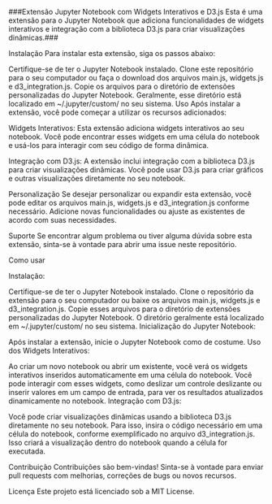 ###Extensão Jupyter Notebook com Widgets Interativos e D3.js
Esta é uma extensão para o Jupyter Notebook que adiciona funcionalidades de widgets interativos e integração com a biblioteca D3.js para criar visualizações dinâmicas.###

Instalação
Para instalar esta extensão, siga os passos abaixo:

Certifique-se de ter o Jupyter Notebook instalado.
Clone este repositório para o seu computador ou faça o download dos arquivos main.js, widgets.js e d3_integration.js.
Copie os arquivos para o diretório de extensões personalizadas do Jupyter Notebook. Geralmente, esse diretório está localizado em ~/.jupyter/custom/ no seu sistema.
Uso
Após instalar a extensão, você pode começar a utilizar os recursos adicionados:

Widgets Interativos: Esta extensão adiciona widgets interativos ao seu notebook. Você pode encontrar esses widgets em uma célula do notebook e usá-los para interagir com seu código de forma dinâmica.

Integração com D3.js: A extensão inclui integração com a biblioteca D3.js para criar visualizações dinâmicas. Você pode usar D3.js para criar gráficos e outras visualizações diretamente no seu notebook.

Personalização
Se desejar personalizar ou expandir esta extensão, você pode editar os arquivos main.js, widgets.js e d3_integration.js conforme necessário. Adicione novas funcionalidades ou ajuste as existentes de acordo com suas necessidades.

Suporte
Se encontrar algum problema ou tiver alguma dúvida sobre esta extensão, sinta-se à vontade para abrir uma issue neste repositório.

Como usar

Instalação:

Certifique-se de ter o Jupyter Notebook instalado.
Clone o repositório da extensão para o seu computador ou baixe os arquivos main.js, widgets.js e d3_integration.js.
Copie esses arquivos para o diretório de extensões personalizadas do Jupyter Notebook. O diretório geralmente está localizado em ~/.jupyter/custom/ no seu sistema.
Inicialização do Jupyter Notebook:

Após instalar a extensão, inicie o Jupyter Notebook como de costume.
Uso dos Widgets Interativos:

Ao criar um novo notebook ou abrir um existente, você verá os widgets interativos inseridos automaticamente em uma célula do notebook.
Você pode interagir com esses widgets, como deslizar um controle deslizante ou inserir valores em um campo de entrada, para ver os resultados atualizados dinamicamente no notebook.
Integração com D3.js:

Você pode criar visualizações dinâmicas usando a biblioteca D3.js diretamente no seu notebook. Para isso, insira o código necessário em uma célula do notebook, conforme exemplificado no arquivo d3_integration.js. Isso criará a visualização dentro do notebook quando a célula for executada.

Contribuição
Contribuições são bem-vindas! Sinta-se à vontade para enviar pull requests com melhorias, correções de bugs ou novos recursos.

Licença
Este projeto está licenciado sob a MIT License.

